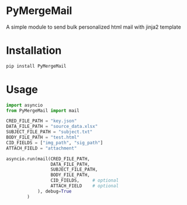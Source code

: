 # PyMergeMail
A simple module to send bulk personalized html mail with jinja2 template
# Installation
```python
pip install PyMergeMail
```
# Usage
```python
import asyncio
from PyMergeMail import mail

CRED_FILE_PATH = "key.json"
DATA_FILE_PATH = "source_data.xlsx"
SUBJECT_FILE_PATH = "subject.txt"
BODY_FILE_PATH = "test.html"
CID_FIELDS = ["img_path", "sig_path"]
ATTACH_FIELD = "attachment"

asyncio.run(mail(CRED_FILE_PATH,
                 DATA_FILE_PATH,
                 SUBJECT_FILE_PATH,
                 BODY_FILE_PATH,
                 CID_FIELDS,     # optional
                 ATTACH_FIELD    # optional
            ), debug=True
        )
```
